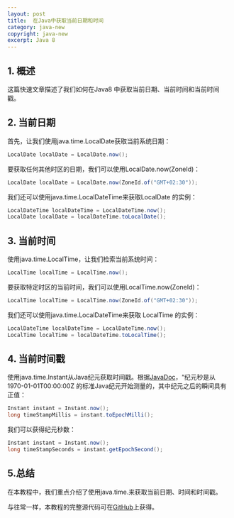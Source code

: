 ```yaml
---
layout: post
title:  在Java中获取当前日期和时间
category: java-new
copyright: java-new
excerpt: Java 8
---
```


## 1. 概述

这篇快速文章描述了我们如何在Java8 中获取当前日期、当前时间和当前时间戳。

## 2. 当前日期

首先，让我们使用java.time.LocalDate获取当前系统日期：

```java
LocalDate localDate = LocalDate.now();
```

要获取任何其他时区的日期，我们可以使用LocalDate.now(ZoneId)：

```java
LocalDate localDate = LocalDate.now(ZoneId.of("GMT+02:30"));
```

我们还可以使用java.time.LocalDateTime来获取LocalDate 的实例：

```java
LocalDateTime localDateTime = LocalDateTime.now();
LocalDate localDate = localDateTime.toLocalDate();
```

## 3. 当前时间

使用java.time.LocalTime，让我们检索当前系统时间：

```java
LocalTime localTime = LocalTime.now();
```

要获取特定时区的当前时间，我们可以使用LocalTime.now(ZoneId)：

```java
LocalTime localTime = LocalTime.now(ZoneId.of("GMT+02:30"));
```

我们还可以使用java.time.LocalDateTime来获取 LocalTime 的实例：

```java
LocalDateTime localDateTime = LocalDateTime.now();
LocalTime localTime = localDateTime.toLocalTime();
```

## 4. 当前时间戳

使用java.time.Instant从Java纪元获取时间戳。根据[JavaDoc](https://docs.oracle.com/en/java/javase/11/docs/api/java.base/java/time/Instant.html)，“纪元秒是从 1970-01-01T00:00:00Z 的标准Java纪元开始测量的，其中纪元之后的瞬间具有正值：

```java
Instant instant = Instant.now();
long timeStampMillis = instant.toEpochMilli();
```

我们可以获得纪元秒数：

```java
Instant instant = Instant.now();
long timeStampSeconds = instant.getEpochSecond();
```

## 5.总结

在本教程中，我们重点介绍了使用java.time.来获取当前日期、时间和时间戳。

与往常一样，本教程的完整源代码可在[GitHub](https://github.com/tuyucheng7/taketoday-tutorial4j/tree/master/java-core-modules/java-8-datetime-1)上获得。